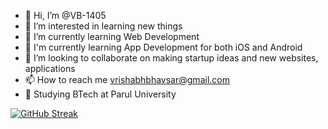 - 👋 Hi, I’m @VB-1405
- 👀 I’m interested in learning new things
- 🌱 I’m currently learning Web Development
- 🌱 I'm currently learning App Development for both iOS and Android
- 💞️ I’m looking to collaborate on making startup ideas and new websites, applications
- 📫 How to reach me vrishabhbhavsar@gmail.com
- 🏫 Studying BTech at Parul University

<!---
VB-1405/VB-1405 is a ✨ special ✨ repository because its `README.md` (this file) appears on your GitHub profile.
You can click the Preview link to take a look at your changes.
--->


[![GitHub Streak](https://streak-stats.demolab.com/?user=VB-1405)](https://git.io/streak-stats) 

<!---

---

### :fire: My Stats :

[![GitHub Streak](http://github-readme-streak-stats.herokuapp.com?user=your-github-username&theme=dark&background=000000)](https://git.io/streak-stats)

[![Top Langs](https://github-readme-stats.vercel.app/api/top-langs/?username=your-github-username)](https://github.com/anuraghazra/github-readme-stats)

[![Top Langs](https://github-readme-stats.vercel.app/api/top-langs/?username=your-github-username&layout=compact&theme=vision-friendly-dark)](https://github.com/anuraghazra/github-readme-stats)
--->
